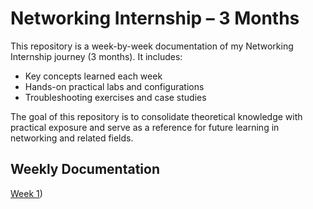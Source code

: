 # Networking Internship – 3 Months

This repository is a week-by-week documentation of my Networking Internship journey (3 months). It includes:
- Key concepts learned each week
- Hands-on practical labs and configurations
- Troubleshooting exercises and case studies

The goal of this repository is to consolidate theoretical knowledge with practical exposure and serve as a reference for future learning in networking and related fields.

## Weekly Documentation
[Week 1](https://github.com/krunalijain/networking-internship/blob/main/Week%201.md)) 
